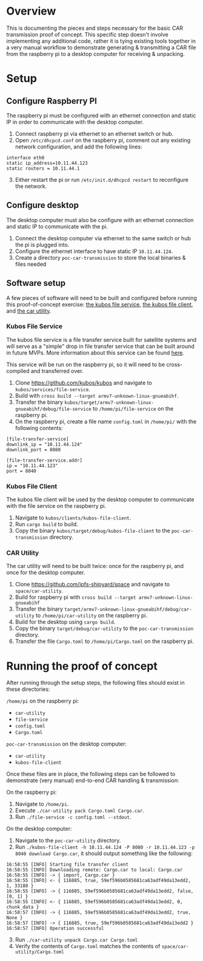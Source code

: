 # Overview

This is documenting the pieces and steps necessary for the basic CAR transmission proof of concept. This specific step doesn't involve implementing any additional code, rather it is tying existing tools together in a very manual workflow to demonstrate generating & transmitting a CAR file from the raspberry pi to a desktop computer for receiving & unpacking.

# Setup

## Configure Raspberry PI

The raspberry pi must be configured with an ethernet connection and static IP in order to communicate with the desktop computer.

1. Connect raspberry pi via ethernet to an ethernet switch or hub.
2. Open `/etc/dhcpcd.conf` on the raspberry pi, comment out any existing network configuration, and add the following lines:
```
interface eth0
static ip_address=10.11.44.123
static routers = 10.11.44.1
```
3. Either restart the pi or run `/etc/init.d/dhcpcd restart` to reconfigure the network.

## Configure desktop

The desktop computer must also be configure with an ethernet connection and static IP to communicate with the pi.

1. Connect the desktop computer via ethernet to the same switch or hub the pi is plugged into.
1. Configure the ethernet interface to have static IP `10.11.44.124`.
1. Create a directory `poc-car-transmission` to store the local binaries & files needed

## Software setup

A few pieces of software will need to be built and configured before running this proof-of-concept exercise: [the kubos file service](https://github.com/kubos/kubos/tree/master/services/file-service), [the kubos file client](https://github.com/kubos/kubos/tree/master/clients), and [the car utility](https://github.com/ipfs-shipyard/space/tree/main/car-utility). 

### Kubos File Service

The kubos file service is a file transfer service built for satellite systems and will serve as a "simple" drop in file transfer service that can be built around in future MVPs. More information about this service can be found [here](https://docs.kubos.com/1.21.0/ecosystem/services/file.html).

This service will be run on the raspberry pi, so it will need to be cross-compiled and transferred over.

1. Clone https://github.com/kubos/kubos and navigate to `kubos/services/file-service`.
1. Build with `cross build --target armv7-unknown-linux-gnueabihf`.
1. Transfer the binary `kubos/target/armv7-unknown-linux-gnueabihf/debug/file-service` to `/home/pi/file-service` on the raspberry pi.
1. On the raspberry pi, create a file name `config.toml` in `/home/pi/` with the following contents:
```
[file-transfer-service]
downlink_ip = "10.11.44.124"
downlink_port = 8080

[file-transfer-service.addr]
ip = "10.11.44.123"
port = 8040
```

### Kubos File Client

The kubos file client will be used by the desktop computer to communicate with the file service on the raspberry pi.

1. Navigate to `kubos/clients/kubos-file-client`.
1. Run `cargo build` to build.
1. Copy the binary `kubos/target/debug/kubos-file-client` to the `poc-car-transmission` directory.


### CAR Utility

The car utility will need to be built twice: once for the raspberry pi, and once for the desktop computer.

1. Clone https://github.com/ipfs-shipyard/space and navigate to `space/car-utility`.
1. Build for raspberry pi with `cross build --target armv7-unknown-linux-gnueabihf`
1. Transfer the binary `target/armv7-unknown-linux-gnueabihf/debug/car-utility` to `/home/pi/car-utility` on the raspberry pi.
1. Build for the desktop using `cargo build`.
1. Copy the binary `target/debug/car-utility` to the `poc-car-transmission` directory.
1. Transfer the file `Cargo.toml` to `/home/pi/Cargo.toml` on the raspberry pi.

# Running the proof of concept

After running through the setup steps, the following files should exist in these directories:

`/home/pi` on the raspberry pi:
- `car-utility`
- `file-service`
- `config.toml`
- `Cargo.toml`

`poc-car-transmission` on the desktop computer:
- `car-utility`
- `kubos-file-client`

Once these files are in place, the following steps can be followed to demonstrate (very manual) end-to-end CAR handling & transmission:

On the raspberry pi:
1. Navigate to `/home/pi`.
1. Execute `./car-utility pack Cargo.toml Cargo.car`.
1. Run `./file-service -c config.toml --stdout`.

On the desktop computer:
1. Navigate to the `poc-car-utility` directory.
2. Run `./kubos-file-client -h 10.11.44.124 -P 8080 -r 10.11.44.123 -p 8040 download Cargo.car`, it should output something like the following:
```
16:58:55 [INFO] Starting file transfer client
16:58:55 [INFO] Downloading remote: Cargo.car to local: Cargo.car
16:58:55 [INFO] -> { import, Cargo.car }
16:58:55 [INFO] <- { 116885, true, 59ef596b0585681ca63adf49da13edd2, 1, 33188 }
16:58:55 [INFO] -> { 116885, 59ef596b0585681ca63adf49da13edd2, false, [0, 1] }
16:58:55 [INFO] <- { 116885, 59ef596b0585681ca63adf49da13edd2, 0, chunk_data }
16:58:57 [INFO] -> { 116885, 59ef596b0585681ca63adf49da13edd2, true, None }
16:58:57 [INFO] -> { 116885, true, 59ef596b0585681ca63adf49da13edd2 }
16:58:57 [INFO] Operation successful
```
3. Run `./car-utility unpack Cargo.car Cargo.toml`
4. Verify the contents of `Cargo.toml` matches the contents of `space/car-utility/Cargo.toml`
